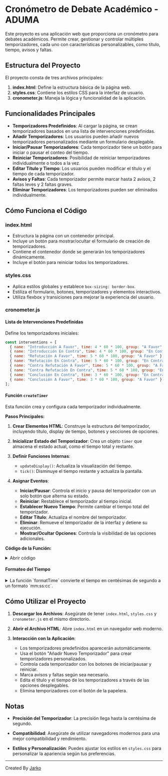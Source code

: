 # Cronómetro de Debate Académico - ADUMA

Este proyecto es una aplicación web que proporciona un cronómetro para debates académicos. Permite crear, gestionar y controlar múltiples temporizadores, cada uno con características personalizables, como título, tiempo, avisos y faltas.

## Estructura del Proyecto

El proyecto consta de tres archivos principales:

1. **index.html**: Define la estructura básica de la página web.
2. **styles.css**: Contiene los estilos CSS para la interfaz de usuario.
3. **cronometer.js**: Maneja la lógica y funcionalidad de la aplicación.

## Funcionalidades Principales

- **Temporizadores Predefinidos**: Al cargar la página, se crean temporizadores basados en una lista de intervenciones predefinidas.
- **Añadir Temporizadores**: Los usuarios pueden añadir nuevos temporizadores personalizados mediante un formulario desplegable.
- **Iniciar/Pausar Temporizadores**: Cada temporizador tiene un botón para iniciar o pausar el conteo del tiempo.
- **Reiniciar Temporizadores**: Posibilidad de reiniciar temporizadores individualmente o todos a la vez.
- **Editar Título y Tiempo**: Los usuarios pueden modificar el título y el tiempo de cada temporizador.
- **Avisos y Faltas**: Cada temporizador permite marcar hasta 2 avisos, 2 faltas leves y 2 faltas graves.
- **Eliminar Temporizadores**: Los temporizadores pueden ser eliminados individualmente.

## Cómo Funciona el Código

### index.html

- Estructura la página con un contenedor principal.
- Incluye un botón para mostrar/ocultar el formulario de creación de temporizadores.
- Contiene el contenedor donde se generarán los temporizadores dinámicamente.
- Incluye el botón para reiniciar todos los temporizadores.

### styles.css

- Aplica estilos globales y establece `box-sizing: border-box`.
- Estiliza el formulario, botones, temporizadores y elementos interactivos.
- Utiliza flexbox y transiciones para mejorar la experiencia del usuario.

### cronometer.js

#### Lista de Intervenciones Predefinidas

Define los temporizadores iniciales:

```js
const interventions = [
  { name: "Introducción A Favor", time: 4 * 60 * 100, group: "A Favor" },
  { name: "Introducción En Contra", time: 4 * 60 * 100, group: "En Contra" },
  { name: "Refutación A Favor", time: 5 * 60 * 100, group: "A Favor" },
  { name: "Refutación En Contra", time: 5 * 60 * 100, group: "En Contra" },
  { name: "Contra Refutación A Favor", time: 5 * 60 * 100, group: "A Favor" },
  { name: "Contra Refutación En Contra", time: 5 * 60 * 100, group: "En Contra" },
  { name: "Conclusión En Contra", time: 3 * 60 * 100, group: "En Contra" },
  { name: "Conclusión A Favor", time: 3 * 60 * 100, group: "A Favor" },
];
```

#### Función `createTimer`

Esta función crea y configura cada temporizador individualmente.

**Pasos Principales:**

1. **Crear Elementos HTML**: Construye la estructura del temporizador, incluyendo título, display de tiempo, botones y secciones de opciones.

2. **Inicializar Estado del Temporizador**: Crea un objeto `timer` que almacena el estado actual, como el tiempo total y restante.

3. **Definir Funciones Internas**:

   - `updateDisplay()`: Actualiza la visualización del tiempo.
   - `tick()`: Disminuye el tiempo restante y actualiza la pantalla.

4. **Asignar Eventos**:
   - **Iniciar/Pausar**: Controla el inicio y pausa del temporizador con un solo botón que alterna su estado.
   - **Reiniciar**: Restablece el temporizador al tiempo inicial.
   - **Establecer Nuevo Tiempo**: Permite cambiar el tiempo total del temporizador.
   - **Editar Título**: Actualiza el nombre del temporizador.
   - **Eliminar**: Remueve el temporizador de la interfaz y detiene su ejecución.
   - **Mostrar/Ocultar Opciones**: Controla la visibilidad de las opciones adicionales.

**Código de la Función:**

<details>
<summary>Abrir código</summary>

```js
function createTimer(intervention) {
  const timerDiv = document.createElement("div");
  timerDiv.className = "timer";

// Encabezado del temporizador
const timerHeader = document.createElement("div");
timerHeader.className = "timer-header";

// Campo editable para el título
const titleInput = document.createElement("input");
titleInput.type = "text";
titleInput.value = intervention.name;
titleInput.className = "timer-title";

timerHeader.appendChild(titleInput);
timerDiv.appendChild(timerHeader);

// Contenido del temporizador
const timerContent = document.createElement("div");
timerContent.className = "timer-content";

// Mostrar el grupo si existe
if (intervention.group) {
const groupLabel = document.createElement("div");
groupLabel.className = "timer-group";
groupLabel.textContent = "Grupo: " + intervention.group;
timerContent.appendChild(groupLabel);
}

// Display del tiempo
const timeDisplay = document.createElement("div");
timeDisplay.className = "time-display";
timeDisplay.textContent = formatTime(intervention.time);
timerContent.appendChild(timeDisplay);

// Botón de iniciar/pausar
const startPauseButton = document.createElement("button");
startPauseButton.textContent = "Iniciar";
startPauseButton.className = "btn btn-primary start-pause-button";
timerContent.appendChild(startPauseButton);

// Sección desplegable para opciones
const collapsibleContent = document.createElement("div");
collapsibleContent.className = "collapsible-content collapsed";

// Controles para modificar el tiempo
const timeControls = document.createElement("div");
timeControls.className = "time-controls";

const timeInput = document.createElement("input");
timeInput.type = "number";
timeInput.value = intervention.time / 100;
timeInput.min = 0;
timeInput.style.width = "80px";
timeControls.appendChild(timeInput);

const setTimeButton = document.createElement("button");
setTimeButton.textContent = "Establecer Tiempo";
setTimeButton.className = "btn btn-secondary";
timeControls.appendChild(setTimeButton);

collapsibleContent.appendChild(timeControls);

// Botón de reinicio
const controlsDiv = document.createElement("div");
controlsDiv.className = "controls";

const resetButton = document.createElement("button");
resetButton.textContent = "Reiniciar";
resetButton.className = "btn btn-secondary";
controlsDiv.appendChild(resetButton);

collapsibleContent.appendChild(controlsDiv);

// Sección de avisos y faltas
const checkboxSection = document.createElement("div");
checkboxSection.className = "checkbox-section";

// Función para crear grupos de checkboxes
function createCheckboxGroup(labelText, maxCount) {
const groupDiv = document.createElement("div");
groupDiv.className = "checkbox-group";

    const groupLabel = document.createElement("span");
    groupLabel.textContent = labelText + ": ";
    groupDiv.appendChild(groupLabel);

    for (let i = 0; i < maxCount; i++) {
      const checkbox = document.createElement("input");
      checkbox.type = "checkbox";
      groupDiv.appendChild(checkbox);
    }

    return groupDiv;

}

checkboxSection.appendChild(createCheckboxGroup("Avisos", 2));
checkboxSection.appendChild(createCheckboxGroup("Falta Leve", 2));
checkboxSection.appendChild(createCheckboxGroup("Falta Grave", 2));

collapsibleContent.appendChild(checkboxSection);

timerContent.appendChild(collapsibleContent);

// Botón para mostrar/ocultar opciones
const toggleContentButton = document.createElement("button");
toggleContentButton.textContent = "Mostrar/Ocultar Opciones";
toggleContentButton.className = "toggle-content-button";

timerContent.appendChild(toggleContentButton);

timerDiv.appendChild(timerContent);

// Botón de eliminar
const deleteButton = document.createElement("button");
deleteButton.className = "delete-button";
timerDiv.appendChild(deleteButton);

container.appendChild(timerDiv);

// Estado del temporizador
const timer = {
totalTime: intervention.time,
remainingTime: intervention.time,
intervalId: null,
isRunning: false,
timeDisplay: timeDisplay,
};

// Funciones internas
function updateDisplay() {
timer.timeDisplay.textContent = formatTime(timer.remainingTime);
if (timer.remainingTime < 0) {
timer.timeDisplay.classList.add("negative");
} else {
timer.timeDisplay.classList.remove("negative");
}
}

function tick() {
timer.remainingTime--;
updateDisplay();
}

// Eventos
startPauseButton.addEventListener("click", () => {
if (!timer.isRunning) {
timer.intervalId = setInterval(tick, 10);
timer.isRunning = true;
startPauseButton.textContent = "Pausar";
startPauseButton.classList.replace("btn-primary", "btn-secondary");
} else {
clearInterval(timer.intervalId);
timer.isRunning = false;
startPauseButton.textContent = "Iniciar";
startPauseButton.classList.replace("btn-secondary", "btn-primary");
}
});

resetButton.addEventListener("click", () => {
if (timer.isRunning) {
clearInterval(timer.intervalId);
timer.isRunning = false;
startPauseButton.textContent = "Iniciar";
startPauseButton.classList.replace("btn-secondary", "btn-primary");
}
timer.remainingTime = timer.totalTime;
updateDisplay();
});

setTimeButton.addEventListener("click", () => {
const newTime = parseFloat(timeInput.value);
if (!isNaN(newTime) && newTime >= 0) {
timer.totalTime = newTime \* 100;
timer.remainingTime = timer.totalTime;
updateDisplay();
}
});

titleInput.addEventListener("change", () => {
intervention.name = titleInput.value;
});

deleteButton.addEventListener("click", () => {
if (timer.isRunning) {
clearInterval(timer.intervalId);
}
container.removeChild(timerDiv);
timers.splice(timers.indexOf(timer), 1);
});

toggleContentButton.addEventListener("click", () => {
collapsibleContent.classList.toggle("collapsed");
});

timers.push(timer);
}

```

</details>

#### Formateo del Tiempo

<details>
<summary>La función `formatTime` convierte el tiempo en centésimas de segundo a un formato `mm:ss:cc`.</summary>

```

function formatTime(centiseconds) {
const absCentiseconds = Math.abs(centiseconds);
const totalSeconds = Math.floor(absCentiseconds / 100);
const cs = absCentiseconds % 100;
const m = Math.floor(totalSeconds / 60);
const s = totalSeconds % 60;
return (
(centiseconds < 0 ? "-" : "") +
(m < 10 ? "0" : "") + m +
":" +
(s < 10 ? "0" : "") + s +
":" +
(cs < 10 ? "0" : "") + cs
);
}

```

</details>

## Cómo Utilizar el Proyecto

1. **Descargar los Archivos**: Asegúrate de tener `index.html`, `styles.css` y `cronometer.js` en el mismo directorio.

2. **Abrir el Archivo HTML**: Abre `index.html` en un navegador web moderno.

3. **Interacción con la Aplicación**:
   - Los temporizadores predefinidos aparecerán automáticamente.
   - Usa el botón "Añadir Nuevo Temporizador" para crear temporizadores personalizados.
   - Controla cada temporizador con los botones de iniciar/pausar y reiniciar.
   - Marca avisos y faltas según sea necesario.
   - Edita el título y el tiempo de los temporizadores a través de las opciones desplegables.
   - Elimina temporizadores con el botón de la papelera.

## Notas

- **Precisión del Temporizador**: La precisión llega hasta la centésima de segundo.

- **Compatibilidad**: Asegúrate de utilizar navegadores modernos para una mejor compatibilidad y rendimiento.

- **Estilos y Personalización**: Puedes ajustar los estilos en `styles.css` para personalizar la apariencia según tus preferencias.

---

Created By [Jarko]()
